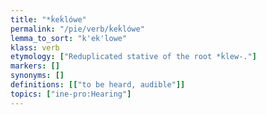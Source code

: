 ```yaml
---
title: "*ḱeḱlówe"
permalink: "/pie/verb/ḱeḱlówe"
lemma_to_sort: "k'ek'lowe"
klass: verb
etymology: ["Reduplicated stative of the root *ḱlew-."]
markers: []
synonyms: []
definitions: [["to be heard, audible"]]
topics: ["ine-pro:Hearing"]
---
```

